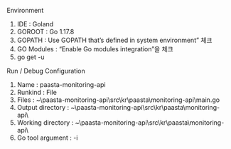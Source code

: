 
Environment 

1. IDE : Goland 
2. GOROOT : Go 1.17.8 
3. GOPATH : Use GOPATH that’s defined in system environment” 체크
4. GO Modules : “Enable Go modules integration”을 체크
5. go get -u

Run / Debug Configuration

1. Name : paasta-monitoring-api
2. Runkind : File 
3. Files : ~\paasta-monitoring-api\src\kr\paasta\monitoring-api\main.go
4. Output directory : ~\paasta-monitoring-api\src\kr\paasta\monitoring-api\
5. Working directory : ~\paasta-monitoring-api\src\kr\paasta\monitoring-api\
6. Go tool argument : -i